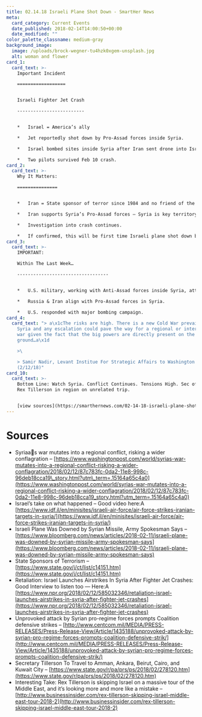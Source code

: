 ```yaml
---
title: 02.14.18 Israeli Plane Shot Down - SmartHer News
meta:
  card_category: Current Events
  date_published: 2018-02-14T14:00:50+00:00
  date_modified: ""
color_palette_classname: medium-gray
background_image:
  image: /uploads/brock-wegner-tu4hzk0xgem-unsplash.jpg
  alt: woman and flower
card_1:
  card_text: >-
    Important Incident

    ==================


    Israeli Fighter Jet Crash

    -------------------------


    *   Israel = America’s ally

    *   Jet reportedly shot down by Pro-Assad forces inside Syria.

    *   Israel bombed sites inside Syria after Iran sent drone into Israeli territory; both sides engaged.

    *   Two pilots survived Feb 10 crash.
card_2:
  card_text: >-
    Why It Matters:

    ===============


    *   Iran = State sponsor of terror since 1984 and no friend of the USA.

    *   Iran supports Syria’s Pro-Assad forces – Syria is key territory & strategic ally for Iran.

    *   Investigation into crash continues.

    *   If confirmed, this will be first time Israeli plane shot down by enemy fire since 1982.
card_3:
  card_text: >-
    IMPORTANT:  

    Within The Last Week…

    ----------------------------------


    *   U.S. military, working with Anti-Assad forces inside Syria, attacked by Pro-Assad forces, with Russia support.

    *   Russia & Iran align with Pro-Assad forces in Syria.

    *   U.S. responded with major bombing campaign.
card_4:
  card_text: "> a\x1cThe risks are high. There is a new Cold War prevailing in
    Syria and any escalation could pave the way for a regional or international
    war given the fact that the big powers are directly present on the
    ground…a\x1d

    >\ 

    > Samir Nadir, Levant Institue For Strategic Affairs to Washington Post
    (2/12/18)"
card_10:
  card_text: >-
    Bottom Line: Watch Syria. Conflict Continues. Tensions High. Sec of State
    Rex Tillerson in region on unrelated trip.


    [view sources](https://smarthernews.com/02-14-18-israeli-plane-shot/)
---
```

Sources
=======

*   Syriaas war mutates into a regional conflict, risking a wider conflagration – [https://www.washingtonpost.com/world/syrias-war-mutates-into-a-regional-conflict-risking-a-wider-conflagration/2018/02/12/87c783fc-0da2-11e8-998c-96deb18cca19\_story.html?utm\_term=.15164a65c4a0](https://www.washingtonpost.com/world/syrias-war-mutates-into-a-regional-conflict-risking-a-wider-conflagration/2018/02/12/87c783fc-0da2-11e8-998c-96deb18cca19_story.html?utm_term=.15164a65c4a0)
*   Israel’s take on what happened – Good video here:A [https://www.idf.il/en/minisites/israeli-air-force/air-force-strikes-iranian-targets-in-syria/](https://www.idf.il/en/minisites/israeli-air-force/air-force-strikes-iranian-targets-in-syria/)
*   Israeli Plane Was Downed by Syrian Missile, Army Spokesman Says – [https://www.bloomberg.com/news/articles/2018-02-11/israeli-plane-was-downed-by-syrian-missile-army-spokesman-says](https://www.bloomberg.com/news/articles/2018-02-11/israeli-plane-was-downed-by-syrian-missile-army-spokesman-says)
*   State Sponsors of Terrorism – [https://www.state.gov/j/ct/list/c14151.htm](https://www.state.gov/j/ct/list/c14151.htm)
*   Retaliation: Israel Launches Airstrikes In Syria After Fighter Jet Crashes: Good Interview to listen too — Here:A [https://www.npr.org/2018/02/12/585032346/retaliation-israel-launches-airstrikes-in-syria-after-fighter-jet-crashes](https://www.npr.org/2018/02/12/585032346/retaliation-israel-launches-airstrikes-in-syria-after-fighter-jet-crashes)
*   Unprovoked attack by Syrian pro-regime forces prompts Coalition defensive strikes – [http://www.centcom.mil/MEDIA/PRESS-RELEASES/Press-Release-View/Article/1435188/unprovoked-attack-by-syrian-pro-regime-forces-prompts-coalition-defensive-strik/](http://www.centcom.mil/MEDIA/PRESS-RELEASES/Press-Release-View/Article/1435188/unprovoked-attack-by-syrian-pro-regime-forces-prompts-coalition-defensive-strik/)
*   Secretary Tillerson To Travel to Amman, Ankara, Beirut, Cairo, and Kuwait City – [https://www.state.gov/r/pa/prs/ps/2018/02/278120.htm](https://www.state.gov/r/pa/prs/ps/2018/02/278120.htm)
*   Interesting Take: Rex Tillerson is skipping Israel on a massive tour of the Middle East, and it’s looking more and more like a mistake – [http://www.businessinsider.com/rex-tillerson-skipping-israel-middle-east-tour-2018-2](http://www.businessinsider.com/rex-tillerson-skipping-israel-middle-east-tour-2018-2)